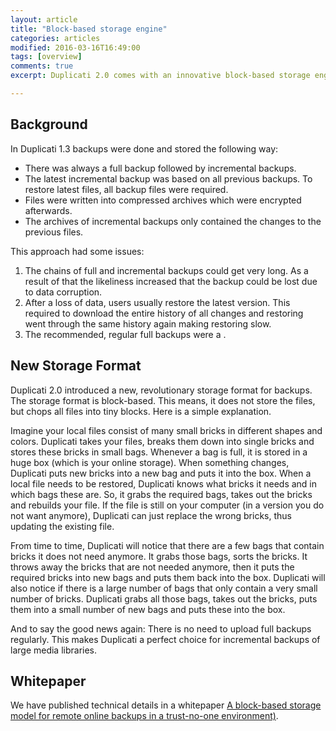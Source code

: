 ```yaml
---
layout: article
title: "Block-based storage engine"
categories: articles
modified: 2016-03-16T16:49:00
tags: [overview]
comments: true
excerpt: Duplicati 2.0 comes with an innovative block-based storage engine. Find out what that means, how it works and why it is so much better than the old approach of Duplicati 1.3.

---
```


## Background

In Duplicati 1.3 backups were done and stored the following way:
* There was always a full backup followed by incremental backups. 
* The latest incremental backup was based on all previous backups. To restore latest files, all backup files were required. 
* Files were written into compressed archives which were encrypted afterwards.
* The archives of incremental backups only contained the changes to the previous files.

This approach had some issues:
1. The chains of full and incremental backups could get very long. As a result of that the likeliness increased that the backup could be lost due to data corruption.
1. After a loss of data, users usually restore the latest version. This required to download the entire history of all changes and restoring went through the same history again making restoring slow.
1. The recommended, regular full backups were a <insert bad word here>.

## New Storage Format

Duplicati 2.0 introduced a new, revolutionary storage format for backups. The storage format is block-based. This means, it does not store the files, but chops all files into tiny blocks. Here is a simple explanation.

Imagine your local files consist of many small bricks in different shapes and colors. Duplicati takes your files, breaks them down into single bricks and stores these bricks in small bags. Whenever a bag is full, it is stored in a huge box (which is your online storage). When something changes, Duplicati puts new bricks into a new bag and puts it into the box. When a local file needs to be restored, Duplicati knows what bricks it needs and in which bags these are. So, it grabs the required bags, takes out the bricks and rebuilds your file. If the file is still on your computer (in a version you do not want anymore), Duplicati can just replace the wrong bricks, thus updating the existing file.

From time to time, Duplicati will notice that there are a few bags that contain bricks it does not need anymore. It grabs those bags, sorts the bricks. It throws away the bricks that are not needed anymore, then it puts the required bricks into new bags and puts them back into the box. Duplicati will also notice if there is a large number of bags that only contain a very small number of bricks. Duplicati grabs all those bags, takes out the bricks, puts them into a small number of new bags and puts these into the box.

And to say the good news again: There is no need to upload full backups regularly. This makes Duplicati a perfect choice for incremental backups of large media libraries. 

## Whitepaper
We have published technical details in a whitepaper [A block-based storage model for remote online backups in a trust-no-one environment)](Block-basedstorageformat.pdf).
